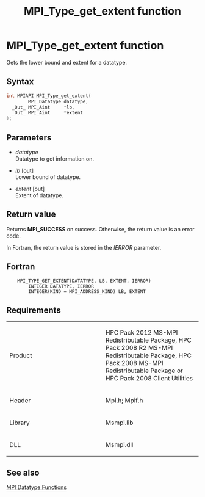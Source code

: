﻿---
title: MPI_Type_get_extent function
TOCTitle: MPI_Type_get_extent function
ms:assetid: c0c7644d-9301-4e93-80ee-074280af22bb
ms:mtpsurl: https://msdn.microsoft.com/en-us/library/Dn520571(v=VS.85)
ms:contentKeyID: 59361042
ms.date: 03/28/2018
mtps_version: v=VS.85
f1_keywords:
- MPI_TYPE_GET_EXTENT
- mpif/MPI_Type_get_extent
- mpi/MPI_TYPE_GET_EXTENT
dev_langs:
- C++
- C
---

# MPI\_Type\_get\_extent function

Gets the lower bound and extent for a datatype.

## Syntax

``` c++
int MPIAPI MPI_Type_get_extent(
        MPI_Datatype datatype,
  _Out_ MPI_Aint     *lb,
  _Out_ MPI_Aint     *extent
);
```

## Parameters

  - *datatype*  
    Datatype to get information on.

  - *lb* \[out\]  
    Lower bound of datatype.

  - *extent* \[out\]  
    Extent of datatype.

## Return value

Returns **MPI\_SUCCESS** on success. Otherwise, the return value is an error code.

In Fortran, the return value is stored in the *IERROR* parameter.

## Fortran

``` FORTRAN
    MPI_TYPE_GET_EXTENT(DATATYPE, LB, EXTENT, IERROR)
        INTEGER DATATYPE, IERROR
        INTEGER(KIND = MPI_ADDRESS_KIND) LB, EXTENT
```

## Requirements

<table>
<colgroup>
<col style="width: 50%" />
<col style="width: 50%" />
</colgroup>
<tbody>
<tr class="odd">
<td><p>Product</p></td>
<td><p>HPC Pack 2012 MS-MPI Redistributable Package, HPC Pack 2008 R2 MS-MPI Redistributable Package, HPC Pack 2008 MS-MPI Redistributable Package or HPC Pack 2008 Client Utilities</p></td>
</tr>
<tr class="even">
<td><p>Header</p></td>
<td>Mpi.h;
Mpif.h</td>
</tr>
<tr class="odd">
<td><p>Library</p></td>
<td>Msmpi.lib</td>
</tr>
<tr class="even">
<td><p>DLL</p></td>
<td>Msmpi.dll</td>
</tr>
</tbody>
</table>


## See also

[MPI Datatype Functions](mpi-datatype-functions.md)

